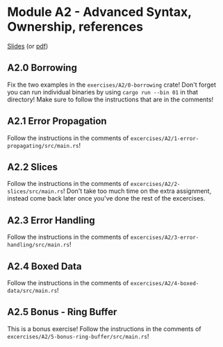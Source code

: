 # Module A2 - Advanced Syntax, Ownership, references

[Slides](/slides/A2/) (or [pdf](/slides/A2-advanced-intro.pdf))

## A2.0 Borrowing

Fix the two examples in the `exercises/A2/0-borrowing` crate! Don't forget you
can run individual binaries by using `cargo run --bin 01` in that directory!
Make sure to follow the instructions that are in the comments!

## A2.1 Error Propagation

Follow the instructions in the comments of `excercises/A2/1-error-propagating/src/main.rs`!

## A2.2 Slices

Follow the instructions in the comments of `excercises/A2/2-slices/src/main.rs`!
Don't take too much time on the extra assignment, instead come back later once
you've done the rest of the excercises.

## A2.3 Error Handling

Follow the instructions in the comments of `excercises/A2/3-error-handling/src/main.rs`!

## A2.4 Boxed Data

Follow the instructions in the comments of `excercises/A2/4-boxed-data/src/main.rs`!

## A2.5 Bonus - Ring Buffer

This is a bonus exercise! Follow the instructions in the comments of
`excercises/A2/5-bonus-ring-buffer/src/main.rs`!
